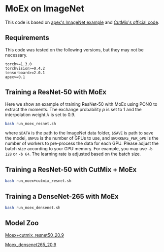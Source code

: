 # MoEx on ImageNet
This code is based on [apex's ImageNet example](https://github.com/NVIDIA/apex/blob/master/examples/imagenet/main_amp.py) and [CutMix's official code](https://github.com/clovaai/CutMix-PyTorch/blob/master/train.py). 


## Requirements
This code was tested on the following versions, but they may not be necessary.
```
torch>=1.3.0
torchvision>=0.4.2
tensorboard>=2.0.1
apex>=0.1
```

## Training a ResNet-50 with MoEx 
Here we show an example of training ResNet-50 with MoEx using PONO to extract the moments.
The exchange probability $p$ is set to 1 and the interpolation weight $\lambda$ is set to 0.9.

```sh
bash run_moex_resnet.sh
```
where `$DATA` is the path to the ImageNet data folder, `$SAVE` is path to save the model, `$NPUS` is the number of GPUs to use, and `$WORKERS_PER_GPU` is the number of workers to pre-process the data for each GPU. Please adjust the batch size according to your GPU memory. For example, you may use `-b 128` or `-b 64`. The learning rate is adjusted based on the batch size.

## Training a ResNet-50 with CutMix + MoEx 
```sh
bash run_moex+cutmix_resnet.sh
```

## Training a DenseNet-265 with MoEx
```sh
bash run_moex_densenet.sh
```

## Model Zoo
[Moex+cutmix_resnet50_20.9](https://drive.google.com/file/d/1cCvhQKV93pY-jj8f5jITywkB9EabiQDA/view?usp=sharing)

[Moex_densenet265_20.9](https://drive.google.com/file/d/1qzGORRZ1GLvTZLHj4UlQIvhD2F11aVZ8/view?usp=sharing)

